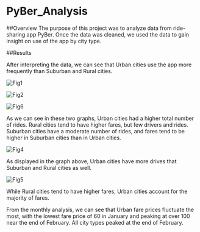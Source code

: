 # PyBer_Analysis
##Overview
The purpose of this project was to analyze data from ride-sharing app PyBer. Once the data was cleaned, we used the data to gain insight
on use of the app by city type.

##Results

After interpreting the data, we can see that Urban cities use the app more frequently than Suburban and Rural cities.

![Fig1](https://user-images.githubusercontent.com/90978520/138359717-1f3b3c14-b762-467a-a860-fdd1d2a8f2a3.png)

![Fig2](https://user-images.githubusercontent.com/90978520/138359931-57c30d91-6e81-40b3-9366-624e082956dd.png)

![Fig6](https://user-images.githubusercontent.com/90978520/138360174-19aa429f-b5e3-45c4-ad19-60eb25c3f2df.png)


As we can see in these two graphs, Urban cities had a higher total number of rides. Rural cities tend to have higher fares, but few drivers and rides. 
Suburban cities have a moderate number of rides, and fares tend to be higher in Suburban cities than in Urban cities.

![Fig4](https://user-images.githubusercontent.com/90978520/138360016-b6e11fdd-a398-49e1-9b77-45a66839c66f.png)

As displayed in the graph above, Urban cities have more drives that Suburban and Rural cities as well.

![Fig5](https://user-images.githubusercontent.com/90978520/138360340-ec7b546e-4f51-484a-9c6a-30109ff77d20.png)

While Rural cities tend to have higher fares, Urban cities account for the majority of fares. 

From the monthly analysis, we can see that Urban fare prices fluctuate the most, with the lowest fare price of 60 in January and peaking at over 100 near the end of February.
All city types peaked at the end of February.
